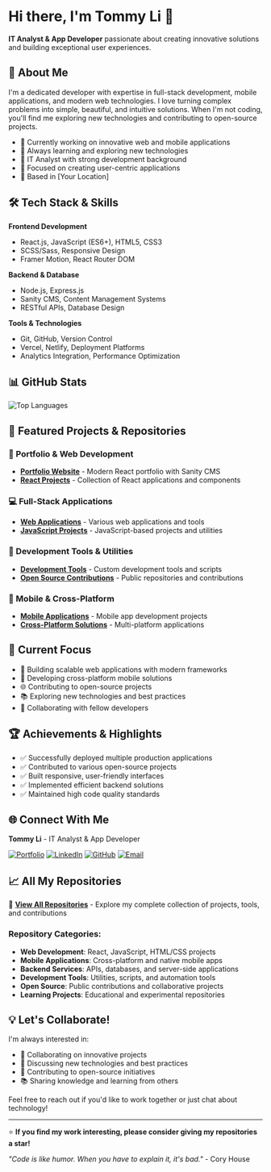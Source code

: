 # Hi there, I'm Tommy Li 👋

**IT Analyst & App Developer** passionate about creating innovative solutions and building exceptional user experiences.

## 🚀 About Me

I'm a dedicated developer with expertise in full-stack development, mobile applications, and modern web technologies. I love turning complex problems into simple, beautiful, and intuitive solutions. When I'm not coding, you'll find me exploring new technologies and contributing to open-source projects.

- 🔭 Currently working on innovative web and mobile applications
- 🌱 Always learning and exploring new technologies
- 💼 IT Analyst with strong development background
- 🎯 Focused on creating user-centric applications
- 📍 Based in [Your Location]

## 🛠️ Tech Stack & Skills

**Frontend Development**
- React.js, JavaScript (ES6+), HTML5, CSS3
- SCSS/Sass, Responsive Design
- Framer Motion, React Router DOM

**Backend & Database**
- Node.js, Express.js
- Sanity CMS, Content Management Systems
- RESTful APIs, Database Design

**Tools & Technologies**
- Git, GitHub, Version Control
- Vercel, Netlify, Deployment Platforms
- Analytics Integration, Performance Optimization

## 📊 GitHub Stats

![Top Languages](https://github-readme-stats.vercel.app/api/top-langs/?username=MunDo12138&layout=compact&theme=radical)

## 🚀 Featured Projects & Repositories

### 🌟 Portfolio & Web Development
- **[Portfolio Website](https://www.tommyli.info/)** - Modern React portfolio with Sanity CMS
- **[React Projects](https://github.com/MunDo12138/Job_Board_React_Native_APP)** - Collection of React applications and components

### 💻 Full-Stack Applications
- **[Web Applications](https://github.com/MunDo12138/Dashboard)** - Various web applications and tools
- **[JavaScript Projects](https://github.com/MunDo12138/E-Commerce_Sanity_Stripe)** - JavaScript-based projects and utilities

### 🔧 Development Tools & Utilities
- **[Development Tools](https://github.com/MunDo12138/Image_Resizer_Electron_Desktop)** - Custom development tools and scripts
- **[Open Source Contributions](https://github.com/MunDo12138/E-Commerce_Sanity_Stripe)** - Public repositories and contributions

### 📱 Mobile & Cross-Platform
- **[Mobile Applications](https://github.com/MunDo12138/Job_Board_React_Native_APP)** - Mobile app development projects
- **[Cross-Platform Solutions](https://github.com/MunDo12138/Job_Board_React_Native_APP)** - Multi-platform applications

## 🎯 Current Focus

- 🔨 Building scalable web applications with modern frameworks
- 📱 Developing cross-platform mobile solutions
- 🌐 Contributing to open-source projects
- 📚 Exploring new technologies and best practices
- 🤝 Collaborating with fellow developers

## 🏆 Achievements & Highlights

- ✅ Successfully deployed multiple production applications
- ✅ Contributed to various open-source projects
- ✅ Built responsive, user-friendly interfaces
- ✅ Implemented efficient backend solutions
- ✅ Maintained high code quality standards

## 🌐 Connect With Me

**Tommy Li** - IT Analyst & App Developer

[![Portfolio](https://img.shields.io/badge/Portfolio-tommyli.info-blue?style=for-the-badge&logo=google-chrome)](https://www.tommyli.info)
[![LinkedIn](https://img.shields.io/badge/LinkedIn-hungleongli-blue?style=for-the-badge&logo=linkedin)](https://www.linkedin.com/in/hungleongli/)
[![GitHub](https://img.shields.io/badge/GitHub-MunDo12138-black?style=for-the-badge&logo=github)](https://github.com/MunDo12138)
[![Email](https://img.shields.io/badge/Email-lihungleong623@gmail.com-red?style=for-the-badge&logo=gmail)](mailto:lihungleong623@gmail.com)

## 📈 All My Repositories

🔗 **[View All Repositories](https://github.com/MunDo12138?tab=repositories)** - Explore my complete collection of projects, tools, and contributions

### Repository Categories:
- **Web Development**: React, JavaScript, HTML/CSS projects
- **Mobile Applications**: Cross-platform and native mobile apps
- **Backend Services**: APIs, databases, and server-side applications
- **Development Tools**: Utilities, scripts, and automation tools
- **Open Source**: Public contributions and collaborative projects
- **Learning Projects**: Educational and experimental repositories

## 💡 Let's Collaborate!

I'm always interested in:
- 🤝 Collaborating on innovative projects
- 💬 Discussing new technologies and best practices
- 🚀 Contributing to open-source initiatives
- 📚 Sharing knowledge and learning from others

Feel free to reach out if you'd like to work together or just chat about technology!

---

⭐ **If you find my work interesting, please consider giving my repositories a star!**

*"Code is like humor. When you have to explain it, it's bad."* - Cory House
